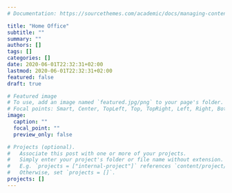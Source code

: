 ```yaml
---
# Documentation: https://sourcethemes.com/academic/docs/managing-content/

title: "Home Office"
subtitle: ""
summary: ""
authors: []
tags: []
categories: []
date: 2020-06-01T22:32:31+02:00
lastmod: 2020-06-01T22:32:31+02:00
featured: false
draft: true

# Featured image
# To use, add an image named `featured.jpg/png` to your page's folder.
# Focal points: Smart, Center, TopLeft, Top, TopRight, Left, Right, BottomLeft, Bottom, BottomRight.
image:
  caption: ""
  focal_point: ""
  preview_only: false

# Projects (optional).
#   Associate this post with one or more of your projects.
#   Simply enter your project's folder or file name without extension.
#   E.g. `projects = ["internal-project"]` references `content/project/deep-learning/index.md`.
#   Otherwise, set `projects = []`.
projects: []
---
```

